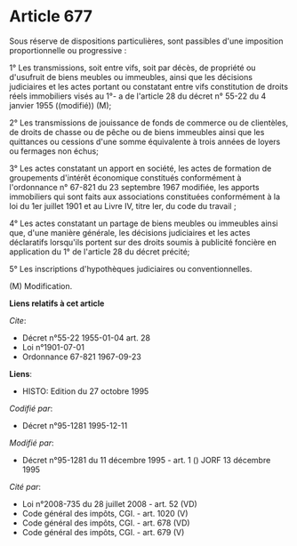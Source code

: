 # Article 677

Sous réserve de dispositions particulières, sont passibles d'une imposition proportionnelle ou progressive :

1° Les transmissions, soit entre vifs, soit par décès, de propriété ou d'usufruit de biens meubles ou immeubles, ainsi que
les décisions judiciaires et les actes portant ou constatant entre vifs constitution de droits réels immobiliers visés au 1°-
a de l'article 28 du décret n° 55-22 du 4 janvier 1955 ((modifié)) (M);

2° Les transmissions de jouissance de fonds de commerce ou de clientèles, de droits de chasse ou de pêche ou de biens
immeubles ainsi que les quittances ou cessions d'une somme équivalente à trois années de loyers ou fermages non échus;

3° Les actes constatant un apport en société, les actes de formation de groupements d'intérêt économique constitués
conformément à l'ordonnance n° 67-821 du 23 septembre 1967 modifiée, les apports immobiliers qui sont faits aux associations
constituées conformément à la loi du 1er juillet 1901 et au Livre IV, titre Ier, du code du travail ;

4° Les actes constatant un partage de biens meubles ou immeubles ainsi que, d'une manière générale, les décisions judiciaires
et les actes déclaratifs lorsqu'ils portent sur des droits soumis à publicité foncière en application du 1° de l'article 28
du décret précité;

5° Les inscriptions d'hypothèques judiciaires ou conventionnelles.

(M) Modification.

**Liens relatifs à cet article**

_Cite_:

  - Décret n°55-22 1955-01-04 art. 28
  - Loi n°1901-07-01
  - Ordonnance 67-821 1967-09-23

**Liens**:

  - HISTO: Edition du 27 octobre 1995

_Codifié par_:

  - Décret n°95-1281 1995-12-11

_Modifié par_:

  - Décret n°95-1281 du 11 décembre 1995 - art. 1 () JORF 13 décembre 1995

_Cité par_:

  - Loi n°2008-735 du 28 juillet 2008 - art. 52 (VD)
  - Code général des impôts, CGI. - art. 1020 (V)
  - Code général des impôts, CGI. - art. 678 (VD)
  - Code général des impôts, CGI. - art. 679 (V)
